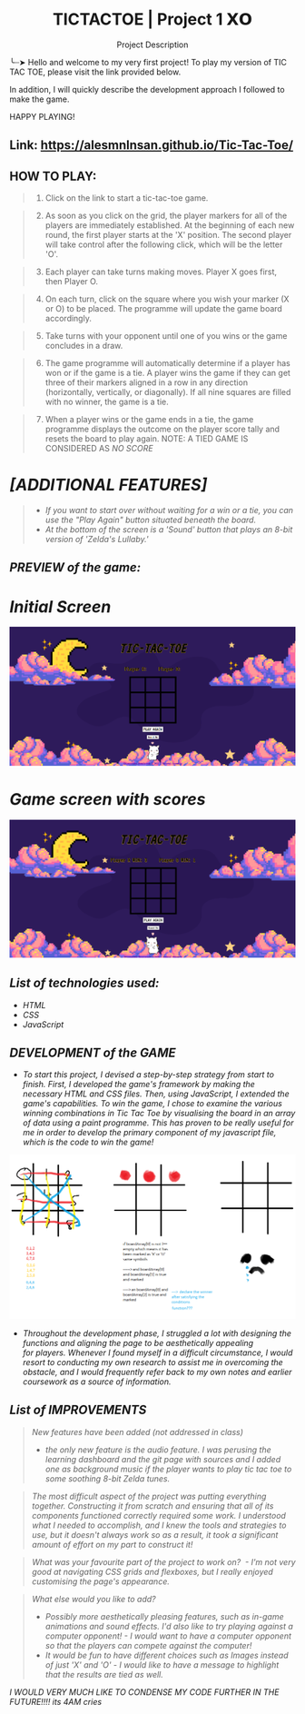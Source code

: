 <h1 align='center'>TICTACTOE | Project 1 𝗫𝗢 </h1>

<p align="center">Project Description</p>
╰┈➤ Hello and welcome to my very first project!
To play my version of TIC TAC TOE, please visit the link provided below. 

In addition, I will quickly describe the development approach I followed to make the game.

HAPPY PLAYING!


 ## Link: https://alesmnlnsan.github.io/Tic-Tac-Toe/

 ## HOW TO PLAY:
> 1. Click on the link to start a tic-tac-toe game. 

> 2. As soon as you click on the grid, the player markers for all of the players are immediately established. At the beginning of each new round, the first player starts at the 'X' position. The second player will take control after the following click, which will be the letter 'O'.

> 3. Each player can take turns making moves. Player X goes first, then Player O.

> 4. On each turn, click on the square where you wish your marker (X or O) to be placed. The programme will update the game board accordingly.

> 5. Take turns with your opponent until one of you wins or the game concludes in a draw.

> 6. The game programme will automatically determine if a player has won or if the game is a tie. A player wins the game if they can get three of their markers aligned in a row in any direction (horizontally, vertically, or diagonally). If all nine squares are filled with no winner, the game is a tie.

> 7. When a player wins or the game ends in a tie, the game programme displays the outcome on the player score tally and resets the board to play again. NOTE: A TIED GAME IS CONSIDERED AS <em>NO SCORE<em>

# [ADDITIONAL FEATURES]
>- If you want to start over without waiting for a win or a tie, you can use the "Play Again" button situated beneath the board.
>- At the bottom of the screen is a 'Sound' button that plays an 8-bit version of 'Zelda's Lullaby.'

## PREVIEW of the game:

# Initial Screen
<img src="images/start.page.png"></img>

# Game screen with scores
<img src="images/game.ok.png"></img>

## List of technologies used:
- HTML
- CSS
- JavaScript

## DEVELOPMENT of the GAME
- To start this project, I devised a step-by-step strategy from start to finish. First, I developed the game's framework by making the necessary HTML and CSS files. Then, using JavaScript, I extended the game's capabilities. To win the game, I chose to examine the various winning combinations in Tic Tac Toe by visualising the board in an array of data using a paint programme. This has proven to be really useful for me in order to develop the primary component of my javascript file, which is the code to win the game!

<img src="images/paint.tictactoe.png"></img>

- Throughout the development phase, I struggled a lot with designing the functions and aligning the page to be aesthetically appealing for players. Whenever I found myself in a difficult circumstance, I would resort to conducting my own research to assist me in overcoming the obstacle, and I would frequently refer back to my own notes and earlier coursework as a source of information. 

## List of IMPROVEMENTS
><em>New features have been added (not addressed in class) <em>
>- the only new feature is the audio feature. I was perusing the learning dashboard and the git page with sources and I added one as background music if the player wants to play tic tac toe to some soothing 8-bit Zelda tunes.

><em>The most difficult aspect<em> of the project was putting everything together. Constructing it from scratch and ensuring that all of its components functioned correctly required some work. I understood what I needed to accomplish, and I knew the tools and strategies to use, but it doesn't always work so as a result, it took a significant amount of effort on my part to construct it! 

><em>What was your favourite part of the project to work on? <em>
>- I'm not very good at navigating CSS grids and flexboxes, but I really enjoyed customising the page's appearance.

><em>What else would you like to add?<em>
>- Possibly more aesthetically pleasing features, such as in-game animations and sound effects. I'd also like to try playing against a computer opponent!
>- I would want to have a computer opponent so that the players can compete against the computer! 
>- It would be fun to have different choices such as Images instead of just 'X' and 'O'
>- I would like to have a message to highlight that the results are tied as well.


I WOULD VERY MUCH LIKE TO CONDENSE MY CODE FURTHER IN THE FUTURE!!!!
its 4AM *cries*